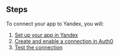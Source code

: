 ## Steps
To connect your app to Yandex, you will:
1. [Set up your app in Yandex](#set-up-your-app-in-yandex)
2. [Create and enable a connection in Auth0](#create-and-enable-a-connection-in-auth0)
3. [Test the connection](#test-the-connection)
